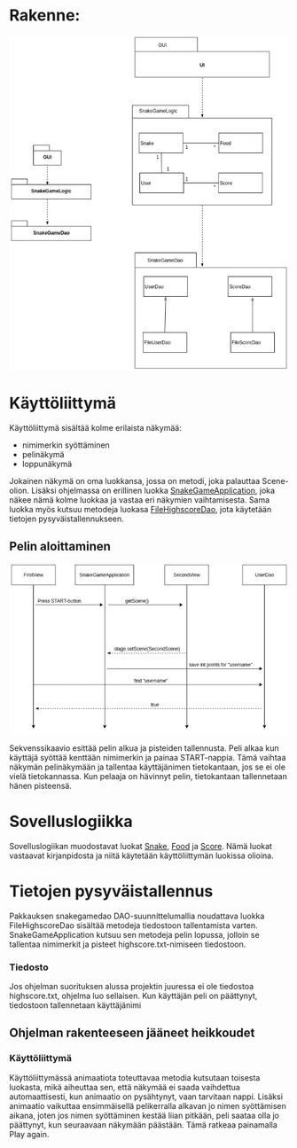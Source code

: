 # Rakenne:

![Kuva arkkitehtuurista](SnakeGameArchitecture.jpg) 

# Käyttöliittymä

Käyttöliittymä sisältää kolme erilaista näkymää: 
- nimimerkin syöttäminen
- pelinäkymä
- loppunäkymä

Jokainen näkymä on oma luokkansa, jossa on metodi, joka palauttaa Scene-olion. 
Lisäksi ohjelmassa on erillinen luokka [SnakeGameApplication](https://github.com/AnnaKuokkanen/SnakeGame/blob/master/SnakeGame/src/main/java/gui/SnakeGameApplication.java), 
joka näkee nämä kolme luokkaa ja vastaa 
eri näkymien vaihtamisesta. Sama luokka myös kutsuu metodeja luokasa 
[FileHighscoreDao](https://github.com/AnnaKuokkanen/SnakeGame/blob/master/SnakeGame/src/main/java/snakegamedao/FileHighscoreDao.java), 
jota käytetään tietojen pysyväistallennukseen. 

## Pelin aloittaminen

![Sekvenssikaavio](ots.jpg)

Sekvenssikaavio esittää pelin alkua ja pisteiden tallennusta. Peli alkaa kun käyttäjä syöttää kenttään nimimerkin ja painaa START-nappia. Tämä vaihtaa näkymän pelinäkymään ja tallentaa käyttäjänimen tietokantaan, jos se ei ole vielä tietokannassa. 
Kun pelaaja on hävinnyt pelin, tietokantaan tallennetaan hänen pisteensä. 

# Sovelluslogiikka

Sovelluslogiikan muodostavat luokat [Snake](https://github.com/AnnaKuokkanen/SnakeGame/blob/master/SnakeGame/src/main/java/snakegamelogic/Snake.java), 
[Food](https://github.com/AnnaKuokkanen/SnakeGame/blob/master/SnakeGame/src/main/java/snakegamelogic/Food.java) ja 
[Score](https://github.com/AnnaKuokkanen/SnakeGame/blob/master/SnakeGame/src/main/java/snakegamelogic/Score.java).
Nämä luokat vastaavat kirjanpidosta ja niitä käytetään käyttöliittymän luokissa 
olioina. 

# Tietojen pysyväistallennus

Pakkauksen snakegamedao DAO-suunnittelumallia noudattava luokka FileHighscoreDao 
sisältää metodeja tiedostoon tallentamista varten. SnakeGameApplication kutsuu 
sen metodeja pelin lopussa, jolloin se tallentaa nimimerkit ja pisteet highscore.txt-nimiseen tiedostoon. 

### Tiedosto

Jos ohjelman suorituksen alussa projektin juuressa ei ole tiedostoa highscore.txt, 
ohjelma luo sellaisen. Kun käyttäjän peli on päättynyt, tiedostoon tallennetaan 
käyttäjänimi 

## Ohjelman rakenteeseen jääneet heikkoudet

### Käyttöliittymä 

Käyttöliittymässä animaatiota toteuttavaa metodia kutsutaan toisesta luokasta,
mikä aiheuttaa sen, että näkymää ei saada vaihdettua automaattisesti, kun animaatio 
on pysähtynyt, vaan tarvitaan nappi. Lisäksi animaatio vaikuttaa ensimmäisellä 
pelikerralla alkavan jo nimen syöttämisen aikana, joten jos nimen syöttäminen
kestää liian pitkään, peli saataa olla jo päättynyt, kun seuraavaan näkymään päästään.
Tämä ratkeaa painamalla Play again. 
